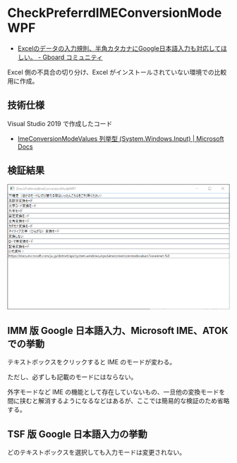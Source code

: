 # CheckPreferrdIMEConversionModeWPF

- [Excelのデータの入力規則、半角カタカナにGoogle日本語入力も対応してほしい。 - Gboard コミュニティ](https://support.google.com/gboard/thread/124146622)

Excel 側の不具合の切り分け、Excel がインストールされていない環境での比較用に作成。

## 技術仕様

Visual Studio 2019 で作成したコード

- [ImeConversionModeValues 列挙型 (System.Windows.Input) | Microsoft Docs](https://docs.microsoft.com/ja-jp/dotnet/api/system.windows.input.imeconversionmodevalues?view=net-5.0)

## 検証結果

![screenshot](screenshot.png)

## IMM 版 Google 日本語入力、Microsoft IME、ATOK での挙動

テキストボックスをクリックすると IME のモードが変わる。

ただし、必ずしも記載のモードにはならない。

外字モードなど IME の機能として存在していないもの、一旦他の変換モードを間に挟むと解消するようになるなどはあるが、ここでは簡易的な検証のため省略する。

## TSF 版 Google 日本語入力の挙動

どのテキストボックスを選択しても入力モードは変更されない。